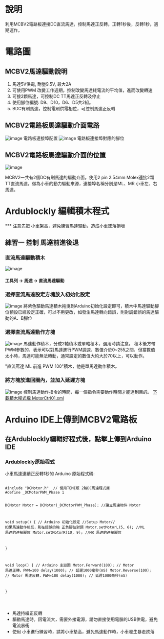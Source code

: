 # 說明

 利用MCBV2電路板連接DC直流馬達，控制馬達正反轉，正轉1秒後，反轉1秒，週期運作。
# 電路圖

## MCBV2馬達驅動說明

1. 馬達5V供電, 耐壓9.5V, 最大2A
2. 可使用PWM 改變工作週期，控制改變馬達耗電流的平均值，進而改變轉速
3. 可接2顆馬達，可控制DC TT馬達正反轉及停止
4. 使用腳位編號: D9、D10，D6、D5共2組。
5. BDC有刷馬達，控制電刷供電相位，可控制馬達正反轉

## MCBV2電路板馬達驅動介面電路
![image](image/mcbv2_02.png)
電路板連接埠配置
![image](image/mcbv2_03.png)
電路板連接埠對應的腳位

## MCBV2電路板馬達驅動介面的位置
![image](image/mcbv2_SCH02.png)

MCBV2一共有2個DC有刷馬達的驅動介面，使用2 pin 2.54mm Molex連接2顆TT直流馬達，做為小車的動力驅動來源，連接埠名稱分別是ML、MR 小車左、右馬達。

# Ardublockly 編輯積木程式

*** 注意先把 小車架高，避免練習馬達驅動，造成小車墜落損壞

## 練習一 控制 馬達前進後退

### 直流馬達驅動積木

![image](image/motor3.png)
#### 工具列 -> 馬達 -> 直流馬達驅動

### 選擇直流馬達設定方塊放入初始化設定
![image](image/motor4.png)
將紫色驅動馬達積木拖曳到Arduino初始化設定即可，積木中馬達驅動腳位預設已經設定正確，可以不用更改，如發生馬達轉向錯誤，則對調錯誤的馬達驅動的A、B腳位

### 選擇直流馬達動作方塊
![image](image/motor5.png)
馬達動作積木，分成2軸積木或單軸積木，選用時請注意。
積木後方帶PWM參數的，表示可以對馬達進行PWM調速，數值介於0~255之間，但當數值太小時，馬達可能無法轉動，通常設定的數值大約大於70以上，可以動作。

"直流罵達 ML 前進 PWM 100"積木，他是單馬達動作積木。

### 將方塊放進回圈內，並加入延遲方塊
![image](image/motor6.png)
控制馬達動作指令的時間，每一個指令需要動作時間才能達到目的。
<a href="MotorCtrl01.xml">下載積木程式檔 MotorCtrl01.xml</a>

# Arduino IDE上傳到MCBV2電路板

## 在Ardublockly編輯好程式後，點擊上傳到Arduino IDE

### Ardublockly原始程式

<p>  小車馬達連續正反轉1秒的 Arduino 原始程式碼:</p>
<pre><code>
#include "DCMotor.h"  // 使用TEMI版 2軸DC馬達程式庫
#define _DCMotorPWM_Phase 1

DCMotor Motor = DCMotor(_DCMotorPWM_Phase); //建立馬達物件 Motor

void setup() { // Arduino 初始化設定
      //Setup Motor// 如果馬達動作相反，則在錯誤的軸 正負腳位對調
    Motor.setMotorL(5, 6);  //ML 馬達的連接腳位
    Motor.setMotorR(10, 9); //MR 馬達的連接腳位

}

void loop() { // Arduino 主迴圈
  	Motor.Forward(100);  //  Motor  馬達正轉，PWM=100
  delay(1000);           //  延遲1000毫秒(mS)
  	Motor.Reverse(100);  //  Motor  馬達反轉，PWM=100
  delay(1000);           //  延遲1000毫秒(mS)

}

</code></pre>

* 馬達持續正反轉
* 驅動馬達時，因電流大，需要外接電源，請勿直接使用電腦的USB供電，避免電流暴衝
* 使用 小車進行練習時，請將小車墊高，避免馬達動作時，小車發生暴走跌落
